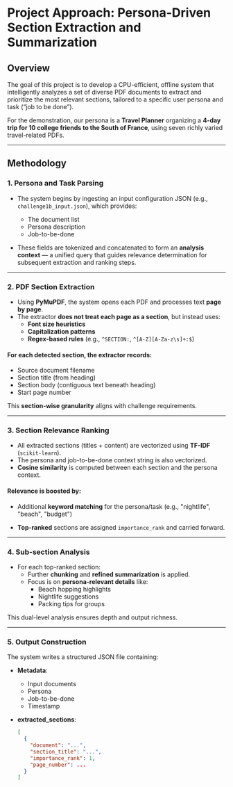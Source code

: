 
# Project Approach: Persona-Driven Section Extraction and Summarization

## Overview

The goal of this project is to develop a CPU-efficient, offline system that intelligently analyzes a set of diverse PDF documents to extract and prioritize the most relevant sections, tailored to a specific user persona and task (“job to be done”). 

For the demonstration, our persona is a **Travel Planner** organizing a **4-day trip for 10 college friends to the South of France**, using seven richly varied travel-related PDFs.

---

## Methodology

### 1. Persona and Task Parsing

- The system begins by ingesting an input configuration JSON (e.g., `challenge1b_input.json`), which provides:
  - The document list
  - Persona description
  - Job-to-be-done

- These fields are tokenized and concatenated to form an **analysis context** — a unified query that guides relevance determination for subsequent extraction and ranking steps.

---

### 2. PDF Section Extraction

- Using **PyMuPDF**, the system opens each PDF and processes text **page by page**.
- The extractor **does not treat each page as a section**, but instead uses:
  - **Font size heuristics**
  - **Capitalization patterns**
  - **Regex-based rules** (e.g., `^SECTION:`, `^[A-Z][A-Za-z\s]+:$`)

#### For each detected section, the extractor records:
- Source document filename  
- Section title (from heading)  
- Section body (contiguous text beneath heading)  
- Start page number  

This **section-wise granularity** aligns with challenge requirements.

---

### 3. Section Relevance Ranking

- All extracted sections (titles + content) are vectorized using **TF-IDF** (`scikit-learn`).
- The persona and job-to-be-done context string is also vectorized.
- **Cosine similarity** is computed between each section and the persona context.

#### Relevance is boosted by:
- Additional **keyword matching** for the persona/task (e.g., "nightlife", "beach", "budget")

- **Top-ranked** sections are assigned `importance_rank` and carried forward.

---

### 4. Sub-section Analysis

- For each top-ranked section:
  - Further **chunking** and **refined summarization** is applied.
  - Focus is on **persona-relevant details** like:
    - Beach hopping highlights
    - Nightlife suggestions
    - Packing tips for groups

This dual-level analysis ensures depth and output richness.

---

### 5. Output Construction

The system writes a structured JSON file containing:

- **Metadata**:
  - Input documents
  - Persona
  - Job-to-be-done
  - Timestamp

- **extracted_sections**:
  ```json
  [
    {
      "document": "...",
      "section_title": "...",
      "importance_rank": 1,
      "page_number": ...
    }
  ]

